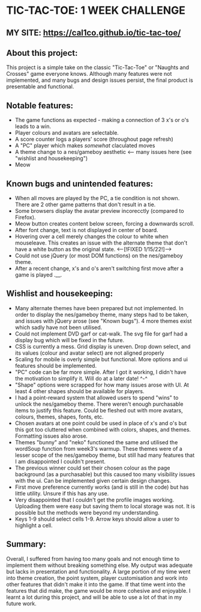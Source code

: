 # TIC-TAC-TOE: 1 WEEK CHALLENGE

## MY SITE: https://cal1co.github.io/tic-tac-toe/


## About this project:

This project is a simple take on the classic "Tic-Tac-Toe" or "Naughts and Crosses" game everyone knows. Although many features were not implemented, and many bugs and design issues persist, the final product is presentable and functional. 

## Notable features:
- The game functions as expected - making a connection of 3 x's or o's leads to a win. 
- Player colours and avatars are selectable.
- A score counter logs a players' score (throughout page refresh)
- A "PC" player which makes *somewhat* claculated moves
- A theme change to a nes/gameboy aesthetic <-- many issues here (see "wishlist and housekeeping")
- Meow


## Known bugs and unintended features:
- When all moves are played by the PC, a tie condition is not shown. There are 2 other game patterns that don't result in a tie.
- Some browsers display the avatar preview incorecctly (compared to Firefox).
- Meow button creates content below screen, forcing a downwards scroll.
- After font change, text is not displayed in center of board. 
- Hovering over a cell merely changes the colour to white when mouseleave. This creates an issue with the alternate theme that don't have a white button as the original state. <--[!FIXED 1/15/22!]-->
- Could not use jQuery (or most DOM functions) on the nes/gameboy theme. 
- After a recent change, x's and o's aren't switching first move after a game is played .__. 

## Wishlist and housekeeping: 
- Many alternate themes have been prepared but not implemented. In order to display the nes/gameboy theme, many steps had to be taken, and issues with jQuery arose (see "Known bugs"). 4 more themes exist which sadly have not been utilised. 
- Could not implement DVD garf or cat-walk. The svg file for garf had a display bug which will be fixed in the future. 
- CSS is currently a mess. Grid display is uneven. Drop down select, and its values (colour and avatar select) are not aligned properly
- Scaling for mobile is overly simple but functional. More options and ui features should be implemented. 
- "PC" code can be far more simple. After I got it working, I didn't have the motivation to simplify it. Will do at a later date! ^-^
- "Shape" options were scrapped for how many issues arose with UI. At least 4 other shapes should be available for players. 
- I had a point-reward system that allowed users to spend "wins" to unlock the nes/gameboy theme. There weren't enough purchasable items to justify this feature. Could be fleshed out with more avatars, colours, themes, shapes, fonts, etc. 
- Chosen avatars at one point could be used in place of x's and o's but this got too cluttered when combined with colors, shapes, and themes. Formatting issues also arose. 
- Themes "bunny" and "neko" functioned the same and utilised the wordSoup function from week3's warmup. These themes were of a lesser scope of the nes/gameboy theme, but still had many features that I am disappointed I couldn't present. 
- The previous winner could set their chosen colour as the page background (as a purchasable) but this caused too many visibility issues with the ui. Can be implemented given certain design changes.
- First move preference currently works (and is still in the code) but has little utility. Unsure if this has any use. 
- Very disappointed that I couldn't get the profile images working. Uploading them were easy but saving them to local storage was not. It is possible but the methods were beyond my understanding. 
- Keys 1-9 should select cells 1-9. Arrow keys should allow a user to highlight a cell.

## Summary:
Overall, I suffered from having too many goals and not enough time to implement them without breaking something else. My output was adequate but lacks in presentation and functionality. A large portion of my time went into theme creation, the point system, player customisation and work into other features that didn't make it into the game. If that time went into the features that did make, the game would be more cohesive and enjoyable. I learnt a lot during this project, and will be able to use a lot of that in my future work.
